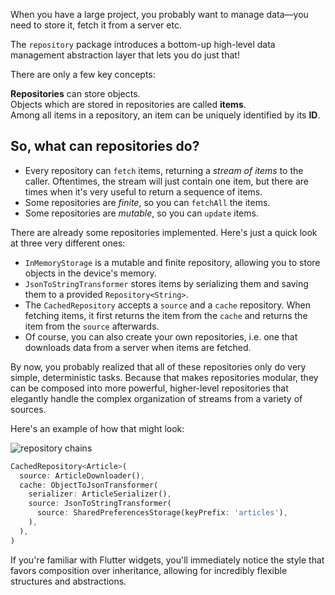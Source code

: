 When you have a large project, you probably want to manage data—you need to store it, fetch it from a server etc.

The `repository` package introduces a bottom-up high-level data management abstraction layer that lets you do just that!

There are only a few key concepts:

**Repositories** can store objects.  
Objects which are stored in repositories are called **items**.  
Among all items in a repository, an item can be uniquely identified by its **ID**.

## So, what can repositories do?

* Every repository can `fetch` items, returning a *stream of items* to the caller. Oftentimes, the stream will just contain one item, but there are times when it's very useful to return a sequence of items.
* Some repositories are *finite*, so you can `fetchAll` the items.
* Some repositories are *mutable*, so you can `update` items.

There are already some repositories implemented.
Here's just a quick look at three very different ones:

* `InMemoryStorage` is a mutable and finite repository, allowing you to store objects in the device's memory.
* `JsonToStringTransformer` stores items by serializing them and saving them to a provided `Repository<String>`.
* The `CachedRepository` accepts a `source` and a `cache` repository. When fetching items, it first returns the item from the `cache` and returns the item from the `source` afterwards.
* Of course, you can also create your own repositories, i.e. one that downloads data from a server when items are fetched.

By now, you probably realized that all of these repositories only do very simple, deterministic tasks.
Because that makes repositories modular, they can be composed into more powerful, higher-level repositories that elegantly handle the complex organization of streams from a variety of sources.

Here's an example of how that might look:

![repository chains](https://github.com/marcelgarus/repositories/repository/Repository_chains.svg)

```dart
CachedRepository<Article>(
  source: ArticleDownloader(),
  cache: ObjectToJsonTransformer(
    serializer: ArticleSerializer(),
    source: JsonToStringTransformer(
      source: SharedPreferencesStorage(keyPrefix: 'articles'),
    ),
  ),
)
```

If you're familiar with Flutter widgets, you'll immediately notice the style that favors composition over inheritance, allowing for incredibly flexible structures and abstractions.
